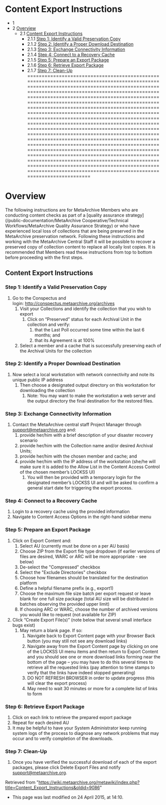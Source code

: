 Content Export Instructions
===========================


* 1
* 2 [Overview](#ContentExportInstructions-Overview)
	+ 2.1 [Content Export Instructions](#ContentExportInstructions-ContentExportInstructions)
		- 2.1.1 [Step 1: Identify a Valid Preservation Copy](#ContentExportInstructions-Step1:IdentifyaValidPreservationCopy)
		- 2.1.2 [Step 2: Identify a Proper Download Destination](#ContentExportInstructions-Step2:IdentifyaProperDownloadDestination)
		- 2.1.3 [Step 3: Exchange Connectivity Information](#ContentExportInstructions-Step3:ExchangeConnectivityInformation)
		- 2.1.4 [Step 4: Connect to a Recovery Cache](#ContentExportInstructions-Step4:ConnecttoaRecoveryCache)
		- 2.1.5 [Step 5: Prepare an Export Package](#ContentExportInstructions-Step5:PrepareanExportPackage)
		- 2.1.6 [Step 6: Retrieve Export Package](#ContentExportInstructions-Step6:RetrieveExportPackage)
		- 2.1.7 [Step 7: Clean-Up](#ContentExportInstructions-Step7:Clean-Up)
================================================================================================================================================================================================================================================================================================================================================================================================================================================================================================================================================================================================================================================================================================================================================================================================================================================================================================================================

Overview
========

The following instructions are for MetaArchive Members who are conducting content checks as part of a [quality assurance strategy](/public-documentation/MetaArchive Cooperative/Technical Workflows/MetaArchive Quality Assurance Strategy) or who have experienced local loss of collections that are being preserved in the MetaArchive preservation network. Following these instructions and working with the MetaArchive Central Staff it will be possible to recover a preserved copy of collection content to replace all locally lost copies. It is recommended that Members read these instructions from top to bottom before proceeding with the first steps.

Content Export Instructions
---------------------------

### Step 1: Identify a Valid Preservation Copy

1. Go to the Conspectus and login: <http://conspectus.metaarchive.org/archives>
	1. Visit your Collections and identify the collection that you wish to export
		1. Click on “Preserved” status for each Archival Unit in the collection and verify:
			1. that the Last Poll occurred some time within the last 6 months; and
			2. that its Agreement is at 100%
	2. Select a member and a cache that is successfully preserving each of the Archival Units for the collection

### Step 2: Identify a Proper Download Destination

1. Now select a local workstation with network connectivity and note its unique public IP address
	1. Then choose a designated output directory on this workstation for downloading the collection
		1. Note: You may want to make the workstation a web server and the output directory the final destination for the restored files.

### Step 3: Exchange Connectivity Information

1. Contact the MetaArchive central staff Project Manager through [support@metaarchive.org](mailto:support@metaarchive.org) and:
	1. provide her/him with a brief description of your disaster recovery scenario
	2. provide her/him with the Collection name and/or desired Archival Units;
	3. provide her/him with the chosen member and cache; and
	4. provide her/him with the IP address of the workstation (she/he will make sure it is added to the Allow List in the Content Access Control of the chosen member’s LOCKSS UI)
		1. You will then be provided with a temporary login for the designated member’s LOCKSS UI and will be asked to confirm a general start date for triggering the export process.

### Step 4: Connect to a Recovery Cache

1. Login to a recovery cache using the provided information
2. Navigate to Content Access Options in the right-hand sidebar menu

### Step 5: Prepare an Export Package

1. Click on Export Content and:
	1. Select AU (currently must be done on a per AU basis)
	2. Choose ZIP from the Export file type dropdown (if earlier versions of files are desired, WARC or ARC will be more appropriate - see below)
	3. De-select the "Compressed" checkbox
	4. Select the "Exclude Directories" checkbox
	5. Choose how filenames should be translated for the destination platform
	6. Define a helpful filename prefix (e.g., export1)
	7. Choose the maximum file size batch per export request or leave blank for one full size package (total AU size will be distributed in batches observing the provided upper limit)
	8. If choosing ARC or WARC, choose the number of archived versions you would like to request (not available for ZIP)
2. Click “Create Export File(s)” (note below that several small interface bugs exist)
	1. May return a blank page. If so:
		1. Navigate back to Export Content page with your Browser Back button (you may still not see any download links)
		2. Navigate away from the Export Content page by clicking on one of the LOCKSS UI menu items and then return to Export Content and you should see one or more download links forming near the bottom of the page – you may have to do this several times to retrieve all the requested links (pay attention to time stamps to verify that the links have indeed stopped generating)
		3. DO NOT REFRESH BROWSER in order to update progress (this will clear the export process)
		4. May need to wait 30 minutes or more for a complete list of links to form

### Step 6: Retrieve Export Package

1. Click on each link to retrieve the prepared export package
2. Repeat for each desired AU
3. It may be helpful to have your System Administrator keep running system logs of the process to diagnose any network problems that may occur and to verify completion of the downloads.

### Step 7: Clean-Up

1. Once you have verified the successful download of each of the export packages, please click Delete Export Files and notify [support@metaarchive.org](mailto:support@metaarchive.org).

  
Retrieved from "<https://wiki.metaarchive.org/metawiki/index.php?title=Content_Export_Instructions&oldid=9086>"

* This page was last modified on 24 April 2015, at 14:10.
